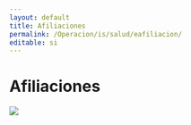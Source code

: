 ```yaml
---
layout: default
title: Afiliaciones
permalink: /Operacion/is/salud/eafiliacion/
editable: si
---
```


# Afiliaciones

![](flujograma.png)
